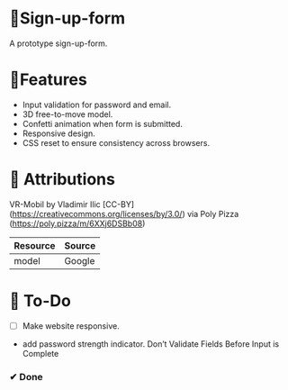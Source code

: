 # 📝Sign-up-form

A prototype sign-up-form.

# 🚀Features
- Input validation for password and email.
- 3D free-to-move model.
- Confetti animation when form is submitted.
- Responsive design.
- CSS reset to ensure consistency across browsers.

# 📌 Attributions
VR-Mobil by Vladimir Ilic [CC-BY] (https://creativecommons.org/licenses/by/3.0/) via Poly Pizza (https://poly.pizza/m/6XXj6DSBb08)

Resource | Source
---|---
model|Google

# 🔨 To-Do
- [ ] Make website responsive.
- add password strength indicator.
 Don’t Validate Fields Before Input is Complete

### ✔ Done

